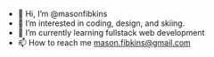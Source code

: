 - 👋 Hi, I’m @masonfibkins
- 👀 I’m interested in coding, design, and skiing.
- 🌱 I’m currently learning fullstack web development
- 📫 How to reach me mason.fibkins@gmail.com

<!---
masonfibkins/masonfibkins is a ✨ special ✨ repository because its `README.md` (this file) appears on your GitHub profile.
You can click the Preview link to take a look at your changes.
--->
